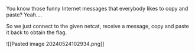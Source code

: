 You know those funny Internet messages that everybody likes to copy and paste? Yeah....

So we just connect to the given netcat, receive a message, copy and paste it back to obtain the flag.

![[Pasted image 20240524102934.png]]